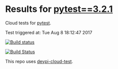 # Results for [pytest==3.2.1](https://devpi.net/nicoddemus/dev/pytest/3.2.1)

Cloud tests for [pytest](FILL_IN_REPOSITORY_LINK).

Test triggered at: Tue Aug  8 18:12:47 2017

[![Build status](https://travis-ci.org/nicoddemus/devpi-cloud-test-pytest.svg?branch=master)](https://travis-ci.org/nicoddemus/devpi-cloud-test-pytest)

[![Build Status](https://ci.appveyor.com/api/projects/status/v0ls4w1qniyd32yu?svg=true)](https://ci.appveyor.com/project/nicoddemus/devpi-cloud-test-pytest)

This repo uses [devpi-cloud-test](https://github.com/obestwalter/devpi-cloud-test).
